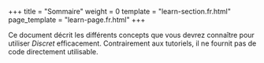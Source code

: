 +++
title = "Sommaire"
weight = 0
template = "learn-section.fr.html"
page_template = "learn-page.fr.html"
+++
 
Ce document décrit les différents concepts que vous devrez connaître pour utiliser *Discret* efficacement. Contrairement aux tutoriels, il ne fournit pas de code directement utilisable.
